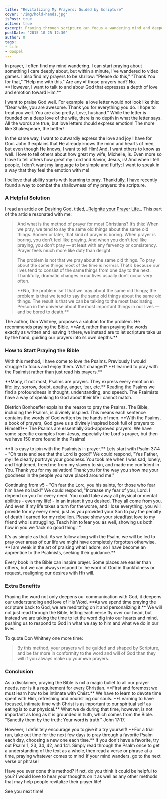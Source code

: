 ```yaml
---
title: "Revitalizing My Prayers: Guided by Scripture"
cover: '/img/hold-hands.jpg'
isPost: true
active: true
excerpt: Praying through scripture can focus a wandering mind and deepen unconfident prayers
postDate: '2015 10 25 12:30'
author: 0
tags:
- Life
- Gospel
---
```


<p>
	In prayer, I often find my mind wandering. I can start praying about something I care deeply about, but within a minute,
	I've wandered to video games. I also find my prayers to be shallow: "Please do this," "Thank You for that,"
	"Help me with this." Are any of those prayers bad? No. **However, I want to talk to and about God that
	expresses a depth of love and emotion toward Him.**
</p>
<p>
	I want to praise God well. For example, a love letter would not look like this:
	"Dear wife, you are awesome. Thank you for everything you do. I hope to treat you well. You are also pretty. Love, husband."
	While the letter is founded on a deep love of the wife, there is no depth in what the letter says.
	All the words are true, but love letters should express emotion!  The more like Shakespeare, the better!
</p>
<p>
	In the same way, I want to outwardly express the love and joy I have for God. John 3 explains that He already knows the mind and
	hearts of men, but even though He knows, I want to tell Him!  And, I want others to know as well. I love to tell others
	about how great my wife, Michelle, is. Even more so I love to tell others how great my Lord and Savior, Jesus, is!
	And when I tell people, I don't want my language to be simple and fluffy; I want to speak in a way that they
	feel the emotion with me!
</p>

<p>
	I believe that ability starts with learning to pray.
	Thankfully, I have recently found a way to combat the shallowness of my prayers: the scripture.
</p>

<h3>A Helpful Solution</h3>

<p>
	I read an article on <a href="http://www.desiringgod.com">Desiring God</a>, titled, <a href="reignite-your-prayer-life">_Reignite your Prayer Life_</a>. This part of the
	article resonated with me:
</p>

<blockquote>
	<p>
		And what is the method of prayer for most Christians? It’s this: When we pray, we tend to say the same old things about the same old things. Sooner or later, that kind of prayer is boring. When prayer is boring, you don’t feel like praying. And when you don’t feel like praying, you don’t pray — at least with any fervency or consistency. Prayer feels much more like duty than delight.
	</p>
	<p>
		The problem is not that we pray about the same old things. To pray about the same things most of the time is normal.
		That’s because our lives tend to consist of the same things from one day to the next. Thankfully, dramatic changes in our
		lives usually don’t occur very often.
	</p>
	<p>
		**No, the problem isn’t that we pray about the same old things; the problem is that we tend to say the same old things about
		the same old things. The result is that we can be talking to the most fascinating Person in the universe about the
		most important things in our lives — and be bored to death.**
	</p>
</blockquote>

<p>
	The author, Don Whitney, proposes a solution for the problem. He recommends praying the Bible. **And, rather than
	praying the words exactly as written and leaving it there, we instead are to let scripture take us by the hand, guiding our
	prayers into its own depths.**
</p>

<h3>How to Start Praying the Bible</h3>

<p>
	With this method, I have come to love the Psalms. Previously I would struggle to focus and enjoy them. What changed?
	**I learned to pray with the Psalmist rather than just read his prayers.**
</p>

<p>
	**Many, if not most, Psalms are prayers. They express every emotion in life: joy, sorrow, doubt, apathy, anger, fear, etc.**  Reading
	the Psalms we find a profoundness in thought, understanding, and speech. The Psalmists have a way of speaking to God about their
	life I cannot match. 
</p>

<p>
	Dietrich Bonhoeffer explains the reason to pray the Psalms. The Bible, including the Psalms, is divinely inspired. This means
	each sentence contains the words of God written by the hands of men. **With the Psalms, a book of prayers, God gave us a 
	divinely inspired book full of prayers to Himself!**  The Psalms are essentially God-approved prayers. We have some specific
	examples from Jesus, especially the Lord's prayer, but then we have 150 more found in the Psalms!  
</p>

<p>
	**It is easy to join with the Psalmists in prayer.** Lets start with Psalm 37:4 - "Oh taste and see that the Lord is good!" We could respond, 
	"Yes Father, my life clearly portrays your goodness. You took me when I was sad, lonely, and frightened, 
	freed me from my slavery to sin, and made me confident in You. Thank you for my salvation!
	Thank you for the way you show me your goodness in the people you have placed around me."
</p>
<p> 
	Continuing from v5 - "Oh fear the Lord, you his saints, for those who fear him have no lack!" We could respond, "Increase my fear of you, Lord. 
	I depend on you for every need. You could take away all physical or mental abilities - even my life! - in an instant if you desired. 
	They all come from you. And even if my life takes a turn for the worse, and I lose everything, you will provide for my every need,
	just as you provided your Son to pay the penalty of death I earned for my rebellion. Please show your steadfast love to my friend
	who is struggling. Teach him to fear you as well, showing us both how in you we 'lack no good thing.' "
</p>

<p>
	It's as simple as that. As we follow along with the Psalm, we will be led to pray over areas of our life we
	might have completely forgotten otherwise. **I am weak in the art of praising what I adore, so I have become
	an apprentice to the Psalmists, seeking their guidance.**
</p>

<p>
	Every book in the Bible can inspire prayer. Some places are easier than others,
	but we can always respond to the word of God in thankfulness or
	request, realigning our desires with His will.
</p>

<h3>Extra Benefits</h3>

<p>
	Praying the word not only deepens our communication with God, it deepens our understanding and love of His Word. **As we spend time
	praying the scripture back to God, we are meditating on it and personalizing it.**  We will not just read through the Bible, letting
	each verse fly over our head, but instead we are taking the time to let the word dig into our hearts and mind, pushing us to
	respond to God in what we say to him and what we do in our lives.
</p>

<p>
	To quote Don Whitney one more time:
</p>

<blockquote>
	<p>
		By this method, your prayers will be guided and shaped by Scripture, and be far more in conformity to the word and will of God than they will if you always make up your own prayers.
	</p>
</blockquote>

<h3>Conclusion</h3>

<p>
	As a disclaimer, praying the Bible is not a magic bullet to all our prayer needs, nor is it a requirement for
	every Christian. **First and foremost we must learn how to be intimate with Christ.**  We have to learn to devote time
	spent with Him, refreshing and nourishing our souls. **Learning to have focused, intimate time with Christ is as important to
	our spiritual self as eating is to our physical.**  What we do during that time, however, is not important as long as it
	is grounded in truth, which comes from the Bible. "Sanctify them by the truth; Your word is truth." John 17:17.
</p>

<p>
	However, I definitely encourage you to give it a try yourself! **For a trial run, take out time
	for the next few days to pray through a favorite Psalm each day, choosing a new one each time.** If you don't have a favorite, 
	try out Psalm 1, 23, 34, 42, and 141. Simply read through the Psalm once to get a understanding of the text as a whole, then
	read a verse or phrase at a time, praying whatever comes to mind. If your mind wanders, go to the next verse or phrase!
</p>

<p>
	Have you ever done this method?  If not, do you think it could be helpful to you?  I would love to hear your thoughts on it
	as well as any other methods that may help people revitalize their prayer life!
</p>

<p>
	See you next time!
</p>